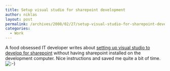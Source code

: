 ```yaml
---
title: Setup visual studio for sharepoint development
author: niklas
layout: post
permalink: /archives/2008/02/27/setup-visual-studio-for-sharepoint-development/
categories:
  - Work
---
```

A food obsessed IT developer writes about [setting up visual studio to develop for sharepoint][1] without having sharepoint installed on the development computer. Nice instructions and saved me quite a bit of time. <img src='http://blog.saers.com/wp-includes/images/smilies/icon_smile.gif' alt=':-)' class='wp-smiley' />

 [1]: http://www.myfatblog.co.uk/?p=35